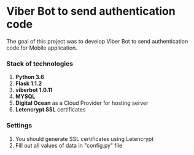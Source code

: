 # Viber Bot to send authentication code #

The goal of this project was to develop Viber Bot to send authentication code for Mobile application. 

### Stack of technologies ###
1. **Python 3.6**
2. **Flask 1.1.2**
2. **viberbot 1.0.11**
3. **MYSQL**
5. **Digital Ocean** as a Cloud Provider for hosting server
6. **Letencrypt SSL** certificates

### Settings ###
1. You should generate SSL certificates using Letencrypt
2. Fill out all values of data in "config.py" file
